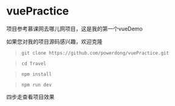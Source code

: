 # vuePractice
项目参考慕课网去哪儿网项目，这是我的第一个vueDemo

如果您对我的项目源码感兴趣，欢迎克隆

> `git clone https://github.com/powerdong/vuePractice.git`

> `cd Travel`

> `npm install`

> `npm run dev`

四步走查看项目效果
